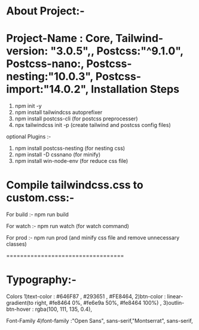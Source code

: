 About Project:- 
================================
Project-Name : Core,
Tailwind-version: "3.0.5",,
Postcss:"^9.1.0",
Postcss-nano:,
Postcss-nesting:"10.0.3",
Postcss-import:"14.0.2",
Installation Steps
=======================================
1) npm init -y
2) npm install tailwindcss autoprefixer
3) npm install postcss-cli (for postcss preprocesser)
4) npx tailwindcss init -p  (create tailwind and postcss config files)

optional Plugins :- 

1) npm install postcss-nesting  (for nesting css)
2) npm install -D cssnano (for minify)
3) npm install win-node-env (for reduce css file)

Compile tailwindcss.css to custom.css:-
========================================
For build :- npm run build

For watch :- npm run watch (for watch command)

For prod :-  npm run prod (and minify css file and remove unnecessary classes)

==================================

Typography:- 
================================
Colors
1)text-color : #646F87 , #293651 , #FE8464,
2)btn-color : linear-gradient(to right, #fe8464 0%, #fe6e9a 50%, #fe8464 100%) ,
3)outlin-btn-hover : rgba(100, 111, 135, 0.4),

Font-Family
4)font-family :"Open Sans", sans-serif,"Montserrat", sans-serif,